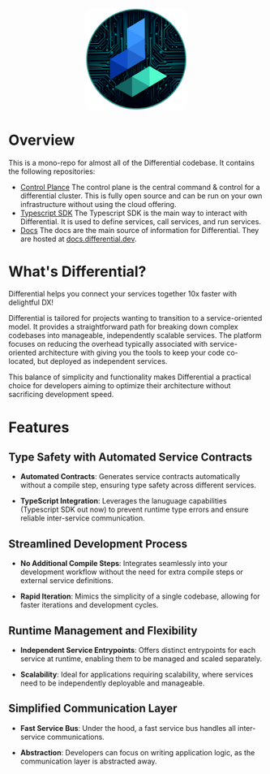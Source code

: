 <p align="center">
  <img src="./sdk-ts/assets/logo.png" width="200" style="border-radius: 10px" />
</p>

# Overview

This is a mono-repo for almost all of the Differential codebase. It contains the following repositories:

- [Control Plance](./control-plane/) The control plane is the central command & control for a differential cluster. This is fully open source and can be run on your own infrastructure without using the cloud offering.
- [Typescript SDK](./sdk-ts/) The Typescript SDK is the main way to interact with Differential. It is used to define services, call services, and run services.
- [Docs](./docs/) The docs are the main source of information for Differential. They are hosted at [docs.differential.dev](https://docs.differential.dev).

# What's Differential?

Differential helps you connect your services together 10x faster with delightful DX!

Differential is tailored for projects wanting to transition to a service-oriented model. It provides a straightforward path for breaking down complex codebases into manageable, independently scalable services. The platform focuses on reducing the overhead typically associated with service-oriented architecture with giving you the tools to keep your code co-located, but deployed as independent services.

This balance of simplicity and functionality makes Differential a practical choice for developers aiming to optimize their architecture without sacrificing development speed.

# Features

## Type Safety with Automated Service Contracts

- **Automated Contracts**: Generates service contracts automatically without a compile step, ensuring type safety across different services.

- **TypeScript Integration**: Leverages the lanuguage capabilities (Typescript SDK out now) to prevent runtime type errors and ensure reliable inter-service communication.

## Streamlined Development Process

- **No Additional Compile Steps**: Integrates seamlessly into your development workflow without the need for extra compile steps or external service definitions.

- **Rapid Iteration**: Mimics the simplicity of a single codebase, allowing for faster iterations and development cycles.

## Runtime Management and Flexibility

- **Independent Service Entrypoints**: Offers distinct entrypoints for each service at runtime, enabling them to be managed and scaled separately.

- **Scalability**: Ideal for applications requiring scalability, where services need to be independently deployable and manageable.

## Simplified Communication Layer

- **Fast Service Bus**: Under the hood, a fast service bus handles all inter-service communications.

- **Abstraction**: Developers can focus on writing application logic, as the communication layer is abstracted away.